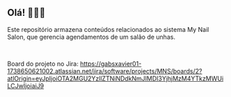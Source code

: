## Olá! 👋🏼😀

Este repositório armazena conteúdos relacionados ao sistema My Nail Salon, que gerencia agendamentos de um salão de unhas.  

<br>

Board do projeto no Jira: https://gabsxavier01-1738650621002.atlassian.net/jira/software/projects/MNS/boards/2?atlOrigin=eyJpIjoiOTA2MGU2YzllZTNiNDdkNmJlMDI3YjhjMzM4YTkzMWUiLCJwIjoiaiJ9